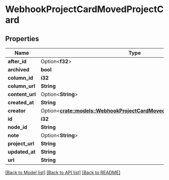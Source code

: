 # WebhookProjectCardMovedProjectCard

## Properties

Name | Type | Description | Notes
------------ | ------------- | ------------- | -------------
**after_id** | Option<**f32**> |  | 
**archived** | **bool** |  | 
**column_id** | **i32** |  | 
**column_url** | **String** |  | 
**content_url** | Option<**String**> |  | [optional]
**created_at** | **String** |  | 
**creator** | Option<[**crate::models::WebhookProjectCardMovedProjectCardAllOfCreator**](webhook_project_card_moved_project_card_allOf_creator.md)> |  | 
**id** | **i32** |  | 
**node_id** | **String** |  | 
**note** | Option<**String**> |  | 
**project_url** | **String** |  | 
**updated_at** | **String** |  | 
**url** | **String** |  | 

[[Back to Model list]](../README.md#documentation-for-models) [[Back to API list]](../README.md#documentation-for-api-endpoints) [[Back to README]](../README.md)



